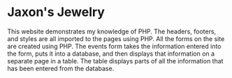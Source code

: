 <h1>Jaxon's Jewelry</h1>
<p>
This website demonstrates my knowledge of PHP. The headers, footers, and styles are all imported to the pages using PHP. All the forms on the site are created using PHP. The events form takes the information entered into the form, puts it into a database, and then displays that information on a separate page in a table. The table displays parts of all the information that has been entered from the database.<p>

